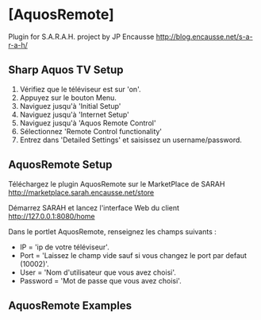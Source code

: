 # [AquosRemote]

Plugin for S.A.R.A.H. project by JP Encausse
http://blog.encausse.net/s-a-r-a-h/


## Sharp Aquos TV Setup

1. Vérifiez que le téléviseur est sur 'on'.
2. Appuyez sur le bouton Menu.
3. Naviguez jusqu'à 'Initial Setup'
4. Naviguez jusqu'à 'Internet Setup'
5. Naviguez jusqu'à 'Aquos Remote Control'
6. Sélectionnez 'Remote Control functionality'
7. Entrez dans 'Detailed Settings' et saisissez un username/password.


## AquosRemote Setup

Téléchargez le plugin AquosRemote sur le MarketPlace de SARAH
http://marketplace.sarah.encausse.net/store

Démarrez SARAH et lancez l'interface Web du client http://127.0.0.1:8080/home

Dans le portlet AquosRemote, renseignez les champs suivants :
- IP = 'ip de votre téléviseur'.
- Port = 'Laissez le champ vide sauf si vous changez le port par defaut (10002)'.
- User = 'Nom d'utilisateur que vous avez choisi'.
- Password = 'Mot de passe que vous avez choisi'.


## AquosRemote Examples

